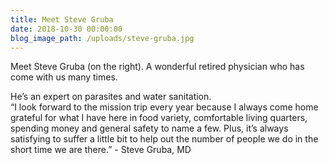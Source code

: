 ```yaml
---
title: Meet Steve Gruba
date: 2018-10-30 00:00:00
blog_image_path: /uploads/steve-gruba.jpg
---
```


Meet Steve Gruba (on the right). A wonderful retired physician who has come with us many times.

He’s an expert on parasites and water sanitation.&nbsp;<br>“I look forward to the mission trip every year because I always come home grateful for what I have here in food variety, comfortable living quarters, spending money and general safety to name a few. Plus, it’s always satisfying to suffer a little bit to help out the number of people we do in the short time we are there.” - Steve Gruba, MD&nbsp;